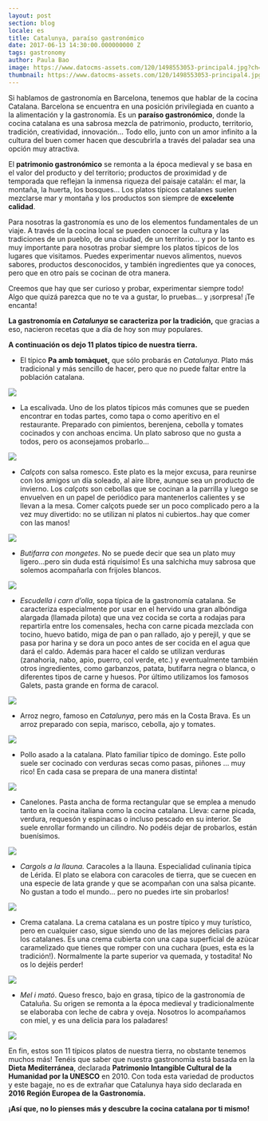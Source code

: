 ```yaml
---
layout: post
section: blog
locale: es
title: Catalunya, paraíso gastronómico
date: 2017-06-13 14:30:00.000000000 Z
tags: gastronomy
author: Paula Bao
image: https://www.datocms-assets.com/120/1498553053-principal4.jpg?ch=DPR%2CWidth&auto=format&w=1024
thumbnail: https://www.datocms-assets.com/120/1498553053-principal4.jpg?ch=DPR%2CWidth&auto=format&w=105
---
```


Si hablamos de gastronomía en Barcelona, tenemos que hablar de la cocina Catalana. Barcelona se encuentra en una posición privilegiada en cuanto a la alimentación y la gastronomía. Es un **paraíso gastronómico**, donde la cocina catalana es una sabrosa mezcla de patrimonio, producto, territorio, tradición, creatividad, innovación… Todo ello, junto con un amor infinito a la cultura del buen comer hacen que descubrirla a través del paladar sea una opción muy atractiva.

El **patrimonio gastronómico** se remonta a la época medieval y se basa en el valor del producto y del territorio; productos de proximidad y de temporada que reflejan la inmensa riqueza del paisaje catalán: el mar, la montaña, la huerta, los bosques… Los platos típicos catalanes suelen mezclarse mar y montaña y los productos son siempre de **excelente calidad**.

<!--more-->

Para nosotras la gastronomía es uno de los elementos fundamentales de un viaje. A través de la cocina local se pueden conocer la cultura y las tradiciones de un pueblo, de una ciudad, de un territorio... y por lo tanto es muy importante para nosotras probar siempre los platos típicos de los lugares que visitamos. Puedes experimentar nuevos alimentos, nuevos sabores, productos desconocidos, y también ingredientes que ya conoces, pero que en otro país se cocinan de otra manera. 

Creemos que hay que ser curioso y probar, experimentar siempre todo! Algo que quizá parezca que no te va a gustar, lo pruebas… y ¡sorpresa! ¡Te encanta!

**La gastronomía en *Catalunya* se caracteriza por la tradición,** que gracias a eso, nacieron recetas que a día de hoy son muy populares. 

**A continuación os dejo 11 platos típico de nuestra tierra.**

- El típico **Pa amb tomàquet,** que sólo probarás en *Catalunya*. Plato más tradicional y más sencillo de hacer, pero que no puede faltar entre la población catalana. 

![](/assets/images/blog/gastro/1Paambtomaquet.jpg)

- La escalivada. Uno de los platos típicos más comunes que se pueden encontrar en todas partes, como tapa o como aperitivo en el restaurante. Preparado con pimientos, berenjena, cebolla y tomates cocinados y con anchoas encima. Un plato sabroso que no gusta a todos, pero os aconsejamos probarlo…

![](/assets/images/blog/gastro/2escalivada.png)

- *Calçots* con salsa romesco. Este plato es la mejor excusa, para reunirse con los amigos un día soleado, al aire libre, aunque sea un producto de invierno. Los *calçots* son cebollas que se cocinan a la parrilla y luego se envuelven en un papel de periódico para mantenerlos calientes y se llevan a la mesa. Comer calçots puede ser un poco complicado pero a la vez muy divertido: no se utilizan ni platos ni cubiertos..hay que comer con las manos! 

![](/assets/images/blog/gastro/3calçots.jpg)

- *Butifarra con mongetes*. No se puede decir que sea un plato muy ligero…pero sin duda está riquísimo! Es una salchicha muy sabrosa que solemos acompañarla con frijoles blancos. 

![](/assets/images/blog/gastro/4botifarraambmongetes.jpg)

- *Escudella i carn d’olla*, sopa típica de la gastronomía catalana. Se caracteriza especialmente por usar en el hervido una gran albóndiga alargada (llamada pilota) que una vez cocida se corta a rodajas para repartirla entre los comensales, hecha con carne picada mezclada con tocino, huevo batido, miga de pan o pan rallado, ajo y perejil, y que se pasa por harina y se dora un poco antes de ser cocida en el agua que dará el caldo. Además para hacer el caldo se utilizan verduras (zanahoria, nabo, apio, puerro, col verde, etc.) y eventualmente también otros ingredientes, como garbanzos, patata, butifarra negra o blanca, o diferentes tipos de carne y huesos. Por último utilizamos los famosos Galets, pasta grande en forma de caracol. 

![](/assets/images/blog/gastro/5escudella.jpg)

- Arroz negro, famoso en *Catalunya*, pero más en la Costa Brava. Es un arroz preparado con sepia, marisco, cebolla, ajo y tomates.

![](/assets/images/blog/gastro/6arroznegro.jpg)

- Pollo asado a la catalana. Plato familiar típico de domingo.  Este pollo suele ser cocinado con verduras secas como pasas, piñones … muy rico! En cada casa se prepara de una manera distinta!

![](/assets/images/blog/gastro/7polloalacatalana.jpg)

- Canelones. Pasta ancha de forma rectangular que se emplea a menudo tanto en la cocina italiana como la cocina catalana. Lleva: carne picada, verdura, requesón y espinacas o incluso pescado en su interior. Se suele enrollar formando un cilindro. No podéis dejar de probarlos, están buenísimos. 

![](/assets/images/blog/gastro/8canelones.jpg)

- *Cargols a la llauna.* Caracoles a la llauna. Especialidad culinania típica de Lérida. El plato se elabora con caracoles de tierra, que se cuecen en una especie de lata grande y que se acompañan con una salsa picante. No gustan a todo el mundo... pero no puedes irte sin probarlos!

![](/assets/images/blog/gastro/9cargolsalallauna.jpg)

- Crema catalana. La crema catalana es un postre típico y muy turístico, pero en cualquier caso, sigue siendo uno de las mejores delicias para los catalanes. Es una crema cubierta con una capa superficial de azúcar caramelizado que tienes que romper con una cuchara (pues, esta es la tradición!). Normalmente la parte superior va quemada, y tostadita! No os lo dejéis perder!

![](/assets/images/blog/gastro/10cremacatalana.jpg)

- *Mel i mató*. Queso fresco, bajo en grasa, típico de la gastronomía de Cataluña. Su origen se remonta a la época medieval y tradicionalmente se elaboraba con leche de cabra y oveja. Nosotros lo acompañamos con miel, y es una delicia para los paladares!

![](/assets/images/blog/gastro/11melimato.png)

En fin, estos son 11 típicos platos de nuestra tierra, no obstante tenemos muchos más! Tenéis que saber que nuestra gastronomía está basada en la **Dieta Mediterránea**, declarada **Patrimonio Intangible Cultural de la Humanidad por la UNESCO** en 2010. Con toda esta variedad de productos y este bagaje, no es de extrañar que Catalunya haya sido declarada en **2016 Región Europea de la Gastronomía.**

**¡Así que, no lo pienses más y descubre la cocina catalana por ti mismo!**
